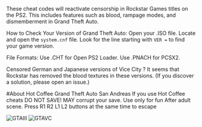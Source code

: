 These cheat codes will reactivate censorship in Rockstar Games titles on the PS2.
This includes features such as blood, rampage modes, and dismemberment in Grand Theft Auto.

How to Check Your Version of Grand Theft Auto:
Open your .ISO file.
Locate and open the `system.cnf` file.
Look for the line starting with `VER =` to find your game version.

File Formats:
Use .CHT for Open PS2 Loader.
Use .PNACH for PCSX2.

Censored German and Japanese versions of Vice City ?
It seems that Rockstar has removed the blood textures in these versions.
(If you discover a solution, please open an issue.)


#About Hot Coffee Grand Theft Auto San Andreas
If you use Hot Coffee cheats DO NOT SAVE! MAY corrupt your save. Use only for fun
After adult scene. Press R1 R2 L1 L2 buttons at the same time to escape


![GTAIII](https://user-images.githubusercontent.com/22562949/192527672-d6e1ec46-89c0-4c9c-944e-713956f2ebd9.png)
![GTAVC](https://user-images.githubusercontent.com/22562949/192527693-0cb94767-9646-40ad-ba10-1ece18b0cf44.png)
